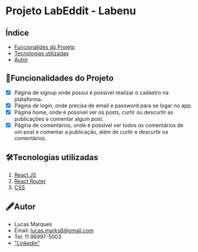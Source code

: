 # Projeto LabEddit - Labenu

## Índice
- <a href="#funcionalidades">Funcionalides do Projeto</a>
- <a href="#-tecnologias-utilizadas">Tecnologias utilizadas</a>
- <a href="#autor">Autor</a>

## 📱Funcionalidades do Projeto

- [x] Página de signup onde possui é possível realizar o cadastro na plataforma.
- [x] Página de login, onde precisa de email e password para se logar no app.
- [x] Página home, onde é possível ver os posts, curtir ou descurtir as publicações e comentar algum post.
- [x] Página de comentários, onde é possível ver todos os comentários de um post e comentar a publicação, além de curtir e descurtir os comentários.

## 🛠Tecnologias utilizadas

1. [React JS](https://pt-br.reactjs.org/)
2. [React Router](https://reactrouter.com/en/main)
3. [CSS](https://styled-components.com/)

## 🖋Autor

- Lucas Marques
- Email: lucas.marks8@gmail.com
- Tel: 11 96997-5003
- ["Linkedin"](https://www.linkedin.com/in/lucas-henrique-marques/)